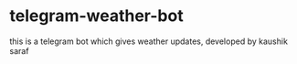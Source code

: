# telegram-weather-bot
this is a telegram bot which gives weather updates, developed by kaushik saraf 
